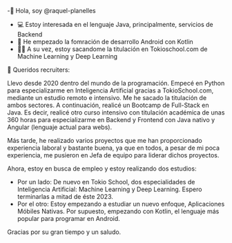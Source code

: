 -👋 Hola, soy @raquel-planelles
- 💻 Estoy interesada en el lenguaje Java, principalmente, servicios de Backend
- 📲 He empezado la fomración de desarrollo Android con Kotlin
- 👩‍💻 A su vez, estoy sacandome la titulación en Tokioschool.com de Machine Learning y Deep Learning

🤝 Queridos recruiters:

Llevo desde 2020 dentro del mundo de la programación. Empecé en Python para especializarme en Inteligencia Artificial gracias a TokioSchool.com, mediante un estudio remoto e intensivo. 
Me he sacado la titulación de ambos sectores. A continuación, realicé un Bootcamp de Full-Stack en Java. 
Es decir, realicé otro curso intensivo con titulación académica de unas 360 horas para especializarme en Backend y Frontend con Java nativo y Angular (lenguaje actual para webs).

Más tarde, he realizado varios proyectos que me han proporcionado experiencia laboral y bastante buena, ya que en todos, a pesar de mi poca experiencia, me pusieron en Jefa de equipo para liderar dichos proyectos.

Ahora, estoy en busca de empleo y estoy realizando dos estudios:

- Por un lado: 
  De nuevo en Tokio School, dos especialidades de Inteligencia Artificial: Machine Learning y Deep Learning. Espero terminarlas a mitad de éste 2023.
- Por el otro: 
  Estoy empezando a estudiar un nuevo enfoque, Aplicaciones Móbiles Nativas. Por supuesto, empezando con Kotlin, el lenguaje más popular para programar en Android. 

Gracias por su gran tiempo y un saludo.

<!---
raquel-planelles/raquel-planelles is a ✨ special ✨ repository because its `README.md` (this file) appears on your GitHub profile.
You can click the Preview link to take a look at your changes.
--->
